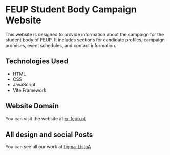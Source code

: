 # FEUP Student Body Campaign Website

This website is designed to provide information about the campaign for the student body of FEUP. It includes sections for candidate profiles, campaign promises, event schedules, and contact information.


## Technologies Used
- HTML
- CSS
- JavaScript
- Vite Framework

## Website Domain
You can visit the website at [cr-feup.pt](https://www.cr-feup.pt/)

## All design and social Posts
You can see all our work at [figma-ListaA](https://www.figma.com/design/SJj6K73fGzFGMT9qNTUKn5/Lista-A?node-id=0-1&t=Li5vaiqgnAUiXihI-1)

